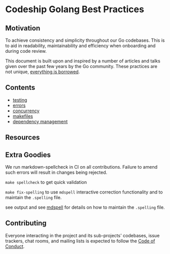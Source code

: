 Codeship Golang Best Practices
=============================

## Motivation

To achieve consistency and simplicity throughout our Go codebases. This is to aid in readability, maintainability and efficiency when onboarding and during code review.

This document is built upon and inspired by a number of articles and talks given over the past few years by the Go community. These practices are not unique, [everything is borrowed](https://www.youtube.com/watch?v=j8BHL5SWX0Q).

## Contents

- [testing](./testing)
- [errors](./errors)
- [concurrency](./concurrency)
- [makefiles](./makefiles)
- [dependency management](./dependencies)

## Resources

## Extra Goodies

We run markdown-spellcheck in CI on all contributions. Failure to amend such errors will result in changes being rejected.

`make spellcheck` to get quick validation

`make fix-spelling` to use `mdspell` interactive correction functionality and to maintain the `.spelling` file.

see output and see [mdspell](https://github.com/lukeapage/node-markdown-spellcheck) for details on how to maintain the `.spelling` file.

## Contributing

Everyone interacting in the project and its sub-projects' codebases, issue trackers, chat rooms, and mailing lists is expected to follow the [Code of Conduct](CODE_OF_CONDUCT.md).
